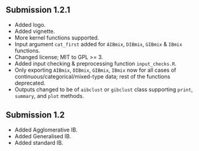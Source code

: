 ## Submission 1.2.1
* Added logo.
* Added vignette.
* More kernel functions supported.
* Input argument `cat_first` added for `AIBmix`, `DIBmix`, `GIBmix` & `IBmix` functions.
* Changed license; MIT to GPL >= 3.
* Added input checking & preprocessing function `input_checks.R`.
* Only exporting `AIBmix`, `DIBmix`, `GIBmix`, `IBmix` now for all cases of continuous/categorical/mixed-type data; rest of the functions deprecated.
* Outputs changed to be of `aibclust` or `gibclust` class supporting `print`, `summary`, and `plot` methods.

## Submission 1.2
* Added Agglomerative IB.
* Added Generalised IB.
* Added standard IB.